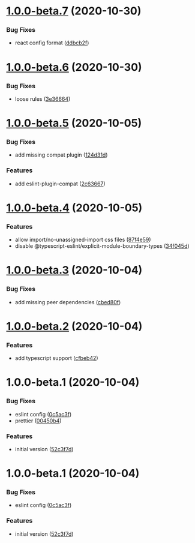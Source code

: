 # [1.0.0-beta.7](https://github.com/amfa-team/eslint-config-sbs/compare/v1.0.0-beta.6...v1.0.0-beta.7) (2020-10-30)


### Bug Fixes

* react config format ([ddbcb2f](https://github.com/amfa-team/eslint-config-sbs/commit/ddbcb2fd480cda99c4c574a30e68621ac8550ca0))

# [1.0.0-beta.6](https://github.com/amfa-team/eslint-config-sbs/compare/v1.0.0-beta.5...v1.0.0-beta.6) (2020-10-30)


### Bug Fixes

* loose rules ([3e36664](https://github.com/amfa-team/eslint-config-sbs/commit/3e36664099ef4f73475c77e47a49430572bd286d))

# [1.0.0-beta.5](https://github.com/amfa-team/eslint-config-sbs/compare/v1.0.0-beta.4...v1.0.0-beta.5) (2020-10-05)


### Bug Fixes

* add missing compat plugin ([124d31d](https://github.com/amfa-team/eslint-config-sbs/commit/124d31d1ce3eec84b6eb17e0186f603d31c58ce1))


### Features

* add eslint-plugin-compat ([2c63667](https://github.com/amfa-team/eslint-config-sbs/commit/2c63667f52756313334f54ca2c0959860cba5a9a))

# [1.0.0-beta.4](https://github.com/amfa-team/eslint-config-sbs/compare/v1.0.0-beta.3...v1.0.0-beta.4) (2020-10-05)


### Features

* allow import/no-unassigned-import css files ([87f4e59](https://github.com/amfa-team/eslint-config-sbs/commit/87f4e5992bfc3ac06f402631d0d088935941e2da))
* disable @typescript-eslint/explicit-module-boundary-types ([34f045d](https://github.com/amfa-team/eslint-config-sbs/commit/34f045d819fe0d628033a65c0224af85dca095e1))

# [1.0.0-beta.3](https://github.com/amfa-team/eslint-config-sbs/compare/v1.0.0-beta.2...v1.0.0-beta.3) (2020-10-04)


### Bug Fixes

* add missing peer dependencies ([cbed80f](https://github.com/amfa-team/eslint-config-sbs/commit/cbed80f60b53798e5a517f7de93f426f42042c4c))

# [1.0.0-beta.2](https://github.com/amfa-team/eslint-config-sbs/compare/v1.0.0-beta.1...v1.0.0-beta.2) (2020-10-04)


### Features

* add typescript support ([cfbeb42](https://github.com/amfa-team/eslint-config-sbs/commit/cfbeb42d88b327129427d34ac4943386cf85ee11))

# 1.0.0-beta.1 (2020-10-04)


### Bug Fixes

* eslint config ([0c5ac3f](https://github.com/amfa-team/eslint-config-sbs/commit/0c5ac3fdc5e23370b08b6a3543b5e490a17d39bc))
* prettier ([00450b4](https://github.com/amfa-team/eslint-config-sbs/commit/00450b4d0ebc9371c028e9d8e868f12e6a2f9c35))


### Features

* initial version ([52c3f7d](https://github.com/amfa-team/eslint-config-sbs/commit/52c3f7d677dbafcf595678685f64b1369fa2d70b))

# 1.0.0-beta.1 (2020-10-04)

### Bug Fixes

- eslint config ([0c5ac3f](https://github.com/amfa-team/eslint-config-sbs/commit/0c5ac3fdc5e23370b08b6a3543b5e490a17d39bc))

### Features

- initial version ([52c3f7d](https://github.com/amfa-team/eslint-config-sbs/commit/52c3f7d677dbafcf595678685f64b1369fa2d70b))
